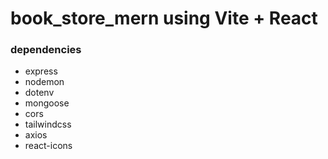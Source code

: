 # book_store_mern using Vite + React

### dependencies
- express
- nodemon
- dotenv
- mongoose
- cors
- tailwindcss
- axios
- react-icons


